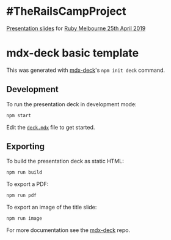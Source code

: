 # #TheRailsCampProject

[Presentation
slides](https://failure-driven.github.io/railscamp-hobart-2018-slides/) for
[Ruby Melbourne 25th April
2019](https://www.meetup.com/Ruby-On-Rails-Oceania-Melbourne/events/hrznsqyzgbgc/)

# mdx-deck basic template

This was generated with [mdx-deck][]'s `npm init deck` command.

## Development

To run the presentation deck in development mode:

```sh
npm start
```

Edit the [`deck.mdx`](deck.mdx) file to get started.

## Exporting

To build the presentation deck as static HTML:

```sh
npm run build
```

To export a PDF:

```sh
npm run pdf
```

To export an image of the title slide:

```sh
npm run image
```

For more documentation see the [mdx-deck][] repo.

[mdx-deck]: https://github.com/jxnblk/mdx-deck
